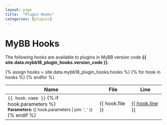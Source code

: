 ```yaml
---
layout: page
title:  "Plugin Hooks"
categories: [plugins]
---
```


# MyBB Hooks

The following hooks are available to plugins in MyBB version code <strong>{{ site.data.mybb18_plugin_hooks.version_code }}</strong>.

<table class="standard_table">
    <thead>
        <tr>
            <th class="tcat">Name</th>
            <th class="tcat">File</th>
            <th class="tcat">Line</th>
        </tr>
    </thead>
    <tbody>
        {% assign hooks = site.data.mybb18_plugin_hooks.hooks %}
        {% for hook in hooks %}
        <tr>
            <td>
                <code>{{ hook.name }}</code>
                {% if hook.parameters %}
                    <br>
                    <small><strong>Parameters:</strong> {{ hook.parameters | join: ', ' }}</small>
                {% endif %}
            </td>
            <td>{{ hook.file }}</td>
            <td><a href="https://github.com/mybb/mybb/blob/mybb_{{ site.data.mybb18_plugin_hooks.version_code }}/{{ hook.file }}#L{{ hook.line }}">{{ hook.line }}</a></td>
        </tr>
        {% endfor %}
    </tbody>
</table>
